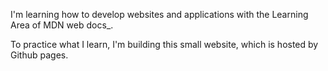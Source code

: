 I'm learning how to develop websites and applications with the Learning Area of MDN web docs\_.

To practice what I learn, I'm building this small website, which is hosted by Github pages.
